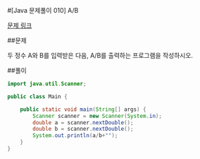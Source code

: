 #[Java 문제풀이 010] A/B

[문제 링크](https://www.acmicpc.net/problem/1008)

##문제

두 정수 A와 B를 입력받은 다음, A/B를 출력하는 프로그램을 작성하시오.


##풀이

```java 
import java.util.Scanner;

public class Main {

    public static void main(String[] args) {
        Scanner scanner = new Scanner(System.in);
        double a = scanner.nextDouble();
        double b = scanner.nextDouble();
        System.out.println(a/b+"");
    }
}
```    